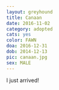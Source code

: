 ```yaml
---
layout: greyhound
title: Canaan
date: 2016-11-02
category: adopted
cats: yes
color: FAWN
doa: 2016-12-31
dob: 2014-12-13
pic: canaan.jpg
sex: MALE
---
```



I just arrived!